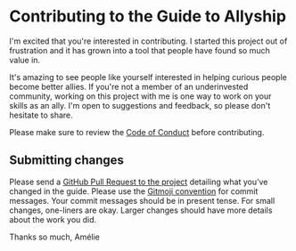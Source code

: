 # Contributing to the Guide to Allyship

I'm excited that you're interested in contributing. I started this project out of frustration and it has grown into a tool that people have found so much value in.

It's amazing to see people like yourself interested in helping curious people become better allies. If you're not a member of an underinvested community, working on this project with me is one way to work on your skills as an ally. I'm open to suggestions and feedback, so please don't hesitate to share.

Please make sure to review the [Code of Conduct](https://github.com/almnt/guide-to-allyship/blob/master/CODE_OF_CONDUCT.md) before contributing.

## Submitting changes

Please send a [GitHub Pull Request to the project](https://github.com/almnt/guide-to-allyship/pull/new/master) detailing what you’ve changed in the guide. Please use the [Gitmoji convention](https://gitmoji.carloscuesta.me/about) for commit messages. Your commit messages should be in present tense. For small changes, one-liners are okay. Larger changes should have more details about the work you did.

Thanks so much,
Amélie

